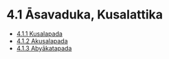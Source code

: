 

# 4.1 Āsavaduka, Kusalattika

* [4.1.1 Kusalapada](4.1/4.1.1.md)
* [4.1.2 Akusalapada](4.1/4.1.2.md)
* [4.1.3 Abyākatapada](4.1/4.1.3.md)



